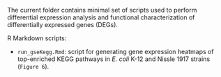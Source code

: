 The current folder contains minimal set of scripts used to perform differential expression analysis and functional characterization of differentially expressed genes (DEGs).

R Markdown scripts:
* `run_gseKegg.Rmd`: script for generating gene expression heatmaps of top-enriched KEGG pathways in *E. coli* K-12 and Nissle 1917 strains (`Figure 6`).
